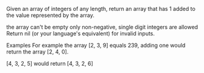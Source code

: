 
Given an array of integers of any length, return an array that has 1 added to the value represented by the array.

the array can't be empty
only non-negative, single digit integers are allowed
Return nil (or your language's equivalent) for invalid inputs.

Examples
For example the array [2, 3, 9] equals 239, adding one would return the array [2, 4, 0].

[4, 3, 2, 5] would return [4, 3, 2, 6]